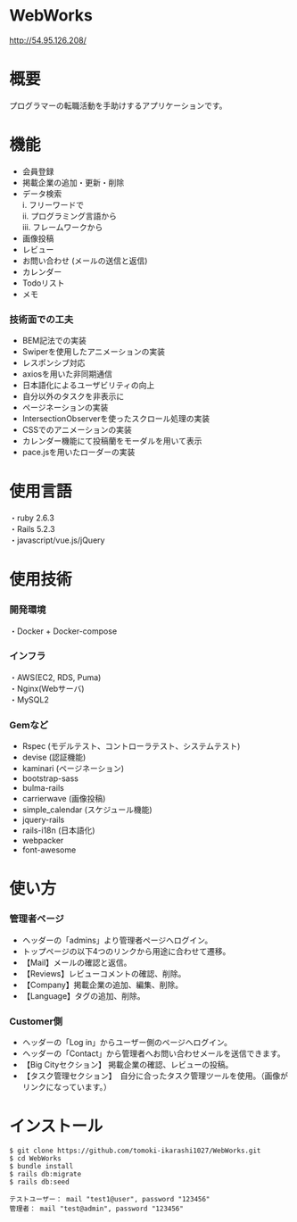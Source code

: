 # WebWorks
http://54.95.126.208/
# 概要
 プログラマーの転職活動を手助けするアプリケーションです。
 
# 機能
* 会員登録  
* 掲載企業の追加・更新・削除  
* データ検索  
  ⅰ. フリーワードで  
  ⅱ. プログラミング言語から  
  ⅲ. フレームワークから  
* 画像投稿  
* レビュー  
* お問い合わせ (メールの送信と返信)  
* カレンダー  
* Todoリスト  
* メモ  

### 技術面での工夫  
* BEM記法での実装  
* Swiperを使用したアニメーションの実装  
* レスポンシブ対応  
* axiosを用いた非同期通信  
* 日本語化によるユーザビリティの向上  
* 自分以外のタスクを非表示に  
* ページネーションの実装
* IntersectionObserverを使ったスクロール処理の実装  
* CSSでのアニメーションの実装  
* カレンダー機能にて投稿蘭をモーダルを用いて表示  
* pace.jsを用いたローダーの実装


# 使用言語
・ruby 2.6.3  
・Rails 5.2.3  
・javascript/vue.js/jQuery 

# 使用技術
### 開発環境
・Docker + Docker-compose

### インフラ
・AWS(EC2, RDS, Puma)  
・Nginx(Webサーバ)  
・MySQL2

### Gemなど
* Rspec (モデルテスト、コントローラテスト、システムテスト)  
* devise (認証機能)  
* kaminari (ページネーション)  
* bootstrap-sass  
* bulma-rails
* carrierwave (画像投稿)    
* simple_calendar (スケジュール機能)  
* jquery-rails  
* rails-i18n (日本語化)  
* webpacker
* font-awesome  

# 使い方
### 管理者ページ
* ヘッダーの「admins」より管理者ページへログイン。
* トップページの以下4つのリンクから用途に合わせて遷移。    
* 【Mail】メールの確認と返信。  
* 【Reviews】レビューコメントの確認、削除。  
* 【Company】掲載企業の追加、編集、削除。  
* 【Language】タグの追加、削除。

### Customer側
* ヘッダーの「Log in」からユーザー側のページへログイン。  
* ヘッダーの「Contact」から管理者へお問い合わせメールを送信できます。
* 【Big Cityセクション】 掲載企業の確認、レビューの投稿。  
* 【タスク管理セクション】　自分に合ったタスク管理ツールを使用。（画像がリンクになっています。）  

# インストール
 ```
$ git clone https://github.com/tomoki-ikarashi1027/WebWorks.git
$ cd WebWorks
$ bundle install
$ rails db:migrate
$ rails db:seed

テストユーザー： mail "test1@user", password "123456"
管理者： mail "test@admin", password "123456"
```

